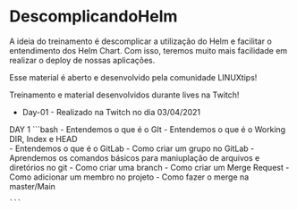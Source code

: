 # DescomplicandoHelm

A ideia do treinamento é descomplicar a utilização do Helm e facilitar o entendimento dos Helm Chart.
Com isso, teremos muito mais facilidade em realizar o deploy de nossas aplicações.

Esse material é aberto e desenvolvido pela comunidade LINUXtips!

Treinamento e material desenvolvidos durante lives na Twitch!

- Day-01 - Realizado na Twitch no dia 03/04/2021

DAY 1
	```bash 
	- Entendemos o que é o GIt 
 	- Entendemos o que é o Working DIR, Index e HEAD	
	- Entendemos o que é o GitLab
	- Como criar um grupo no GitLab
	- Aprendemos os comandos básicos para maniuplação de arquivos e diretórios no git
	- Como criar uma branch
	- Como criar um Merge Request
	- Como adicionar um membro no projeto
	- Como fazer o merge na master/Main 
	
	```

